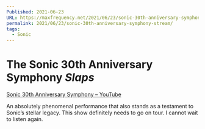 ```yaml
---
Published: 2021-06-23
URL: https://maxfrequency.net/2021/06/23/sonic-30th-anniversary-symphony-stream/
permalink: 2021/06/23/sonic-30th-anniversary-symphony-stream/
tags:
  - Sonic
---
```

# The Sonic 30th Anniversary Symphony *Slaps*

[Sonic 30th Anniversary Symphony – YouTube](https://www.youtube.com/watch?v=UGTlBHNvjsU)

An absolutely phenomenal performance that also stands as a testament to Sonic’s stellar legacy. This show definitely needs to go on tour. I cannot wait to listen again.